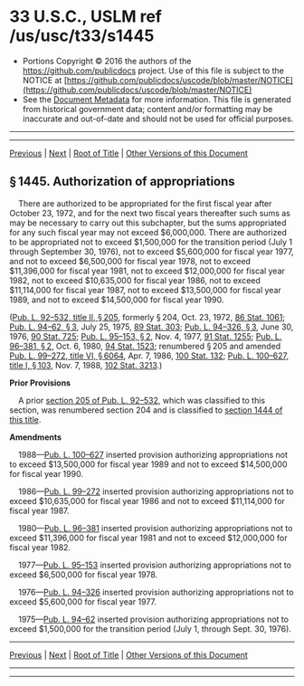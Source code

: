 ---
---

# 33 U.S.C., USLM ref /us/usc/t33/s1445

* Portions Copyright © 2016 the authors of the https://github.com/publicdocs project.
  Use of this file is subject to the NOTICE at [https://github.com/publicdocs/uscode/blob/master/NOTICE](https://github.com/publicdocs/uscode/blob/master/NOTICE)
* See the [Document Metadata](././../../../../..//README.md) for more information.
  This file is generated from historical government data; content and/or formatting may be inaccurate and out-of-date and should not be used for official purposes.

----------
----------

[Previous](./../../../../..//us/usc/t33/ch27/schII/m__us_usc_t33_s1444.md) | [Next](./../../../../..//us/usc/t33/ch28/m__us_usc_t33_ch28.md) | [Root of Title](./../../../../../) | [Other Versions of this Document](https://publicdocs.github.io/go/links?ns=uslm&ref=%2Fus%2Fusc%2Ft33%2Fs1445)

## § 1445. Authorization of appropriations

    There are authorized to be appropriated for the first fiscal year after October 23, 1972, and for the next two fiscal years thereafter such sums as may be necessary to carry out this subchapter, but the sums appropriated for any such fiscal year may not exceed $6,000,000. There are authorized to be appropriated not to exceed $1,500,000 for the transition period (July 1 through September 30, 1976), not to exceed $5,600,000 for fiscal year 1977, and not to exceed $6,500,000 for fiscal year 1978, not to exceed $11,396,000 for fiscal year 1981, not to exceed $12,000,000 for fiscal year 1982, not to exceed $10,635,000 for fiscal year 1986, not to exceed $11,114,000 for fiscal year 1987, not to exceed $13,500,000 for fiscal year 1989, and not to exceed $14,500,000 for fiscal year 1990.

([Pub. L. 92–532, title II, § 205][/us/pl/92/532/s205], formerly § 204, Oct. 23, 1972, [86 Stat. 1061][/us/stat/86/1061]; [Pub. L. 94–62, § 3][/us/pl/94/62/s3], July 25, 1975, [89 Stat. 303][/us/stat/89/303]; [Pub. L. 94–326, § 3][/us/pl/94/326/s3], June 30, 1976, [90 Stat. 725][/us/stat/90/725]; [Pub. L. 95–153, § 2][/us/pl/95/153/s2], Nov. 4, 1977, [91 Stat. 1255][/us/stat/91/1255]; [Pub. L. 96–381, § 2][/us/pl/96/381/s2], Oct. 6, 1980, [94 Stat. 1523][/us/stat/94/1523]; renumbered § 205 and amended [Pub. L. 99–272, title VI, § 6064][/us/pl/99/272/s6064], Apr. 7, 1986, [100 Stat. 132][/us/stat/100/132]; [Pub. L. 100–627, title I, § 103][/us/pl/100/627/s103], Nov. 7, 1988, [102 Stat. 3213][/us/stat/102/3213].)

 __Prior Provisions__ 

    A prior [section 205 of Pub. L. 92–532][/us/pl/92/532/s205], which was classified to this section, was renumbered section 204 and is classified to [section 1444 of this title][/us/usc/t33/s1444].

 __Amendments__ 

    1988—[Pub. L. 100–627][/us/pl/100/627] inserted provision authorizing appropriations not to exceed $13,500,000 for fiscal year 1989 and not to exceed $14,500,000 for fiscal year 1990.

    1986—[Pub. L. 99–272][/us/pl/99/272] inserted provision authorizing appropriations not to exceed $10,635,000 for fiscal year 1986 and not to exceed $11,114,000 for fiscal year 1987.

    1980—[Pub. L. 96–381][/us/pl/96/381] inserted provision authorizing appropriations not to exceed $11,396,000 for fiscal year 1981 and not to exceed $12,000,000 for fiscal year 1982.

    1977—[Pub. L. 95–153][/us/pl/95/153] inserted provision authorizing appropriations not to exceed $6,500,000 for fiscal year 1978.

    1976—[Pub. L. 94–326][/us/pl/94/326] inserted provision authorizing appropriations not to exceed $5,600,000 for fiscal year 1977.

    1975—[Pub. L. 94–62][/us/pl/94/62] inserted provision authorizing appropriations not to exceed $1,500,000 for the transition period (July 1, through Sept. 30, 1976).

----------

[Previous](./../../../../..//us/usc/t33/ch27/schII/m__us_usc_t33_s1444.md) | [Next](./../../../../..//us/usc/t33/ch28/m__us_usc_t33_ch28.md) | [Root of Title](./../../../../../) | [Other Versions of this Document](https://publicdocs.github.io/go/links?ns=uslm&ref=%2Fus%2Fusc%2Ft33%2Fs1445)

----------
----------

[/us/pl/92/532/s205]: https://publicdocs.github.io/go/links?ns=uslm&ref=%2Fus%2Fpl%2F92%2F532%2Fs205
[/us/stat/86/1061]: https://publicdocs.github.io/go/links?ns=uslm&ref=%2Fus%2Fstat%2F86%2F1061
[/us/pl/94/62/s3]: https://publicdocs.github.io/go/links?ns=uslm&ref=%2Fus%2Fpl%2F94%2F62%2Fs3
[/us/stat/89/303]: https://publicdocs.github.io/go/links?ns=uslm&ref=%2Fus%2Fstat%2F89%2F303
[/us/pl/94/326/s3]: https://publicdocs.github.io/go/links?ns=uslm&ref=%2Fus%2Fpl%2F94%2F326%2Fs3
[/us/stat/90/725]: https://publicdocs.github.io/go/links?ns=uslm&ref=%2Fus%2Fstat%2F90%2F725
[/us/pl/95/153/s2]: https://publicdocs.github.io/go/links?ns=uslm&ref=%2Fus%2Fpl%2F95%2F153%2Fs2
[/us/stat/91/1255]: https://publicdocs.github.io/go/links?ns=uslm&ref=%2Fus%2Fstat%2F91%2F1255
[/us/pl/96/381/s2]: https://publicdocs.github.io/go/links?ns=uslm&ref=%2Fus%2Fpl%2F96%2F381%2Fs2
[/us/stat/94/1523]: https://publicdocs.github.io/go/links?ns=uslm&ref=%2Fus%2Fstat%2F94%2F1523
[/us/pl/99/272/s6064]: https://publicdocs.github.io/go/links?ns=uslm&ref=%2Fus%2Fpl%2F99%2F272%2Fs6064
[/us/stat/100/132]: https://publicdocs.github.io/go/links?ns=uslm&ref=%2Fus%2Fstat%2F100%2F132
[/us/pl/100/627/s103]: https://publicdocs.github.io/go/links?ns=uslm&ref=%2Fus%2Fpl%2F100%2F627%2Fs103
[/us/stat/102/3213]: https://publicdocs.github.io/go/links?ns=uslm&ref=%2Fus%2Fstat%2F102%2F3213
[/us/pl/92/532/s205]: https://publicdocs.github.io/go/links?ns=uslm&ref=%2Fus%2Fpl%2F92%2F532%2Fs205
[/us/usc/t33/s1444]: https://publicdocs.github.io/go/links?ns=uslm&ref=%2Fus%2Fusc%2Ft33%2Fs1444
[/us/pl/100/627]: https://publicdocs.github.io/go/links?ns=uslm&ref=%2Fus%2Fpl%2F100%2F627
[/us/pl/99/272]: https://publicdocs.github.io/go/links?ns=uslm&ref=%2Fus%2Fpl%2F99%2F272
[/us/pl/96/381]: https://publicdocs.github.io/go/links?ns=uslm&ref=%2Fus%2Fpl%2F96%2F381
[/us/pl/95/153]: https://publicdocs.github.io/go/links?ns=uslm&ref=%2Fus%2Fpl%2F95%2F153
[/us/pl/94/326]: https://publicdocs.github.io/go/links?ns=uslm&ref=%2Fus%2Fpl%2F94%2F326
[/us/pl/94/62]: https://publicdocs.github.io/go/links?ns=uslm&ref=%2Fus%2Fpl%2F94%2F62


